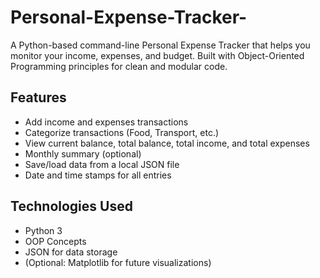 # Personal-Expense-Tracker-

A Python-based command-line Personal Expense Tracker that helps you monitor your income, expenses, and budget. Built with Object-Oriented Programming principles for clean and modular code.

## Features
- Add income and expenses transactions
- Categorize transactions (Food, Transport, etc.)
- View current balance, total balance, total income, and total expenses
- Monthly summary (optional)
- Save/load data from a local JSON file
- Date and time stamps for all entries
  
## Technologies Used
- Python 3
- OOP Concepts
- JSON for data storage
- (Optional: Matplotlib for future visualizations)
